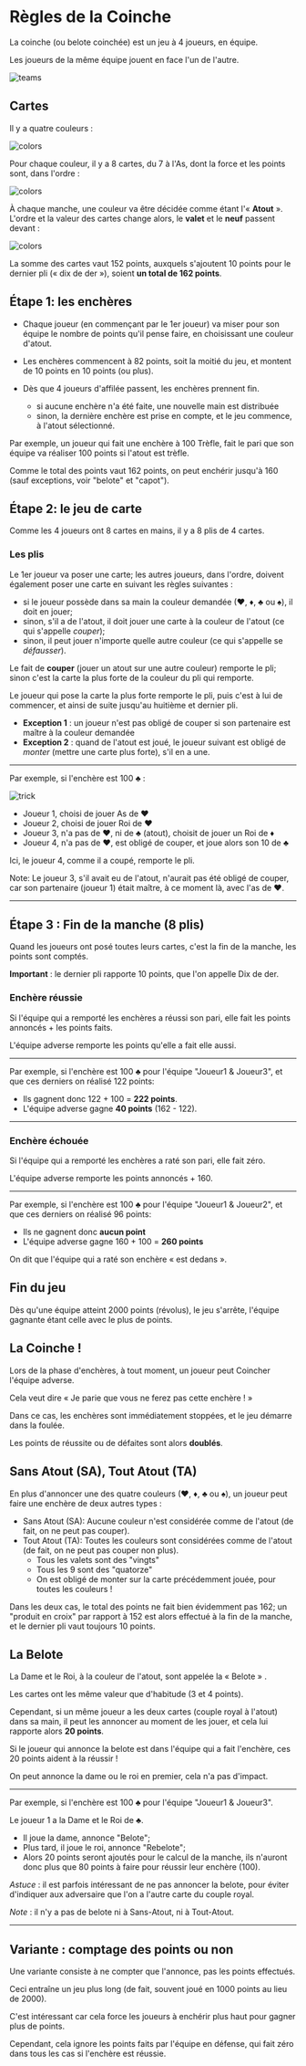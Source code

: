 # Règles de la Coinche

La coinche (ou belote coinchée) est un jeu à 4 joueurs, en équipe.

Les joueurs de la même équipe jouent en face l'un de l'autre.

![teams](rules-fr-1.svg)

## Cartes

Il y a quatre couleurs :

![colors](rules-fr-cards-colors.svg)

Pour chaque couleur, il y a 8 cartes, du 7 à l'As, dont la force et les points
sont, dans l'ordre :

![colors](rules-fr-cards-points.svg)

À chaque manche, une couleur va être décidée comme étant l'« **Atout** ».
L'ordre et la valeur des cartes change alors, le **valet** et le **neuf**
passent devant :

![colors](rules-fr-cards-points-trump.svg)

La somme des cartes vaut 152 points, auxquels s'ajoutent 10 points pour le
dernier pli (« dix de der »), soient **un total de 162 points**.

## Étape 1: les enchères

* Chaque joueur (en commençant par le 1er joueur) va miser pour son équipe le
  nombre de points qu'il pense faire, en choisissant une couleur d'atout.

* Les enchères commencent à 82 points, soit la moitié du jeu, et montent de 10
  points en 10 points (ou plus).

* Dès que 4 joueurs d'affilée passent, les enchères prennent fin.
  * si aucune enchère n'a été faite, une nouvelle main est distribuée
  * sinon, la dernière enchère est prise en compte, et le jeu commence, à
  l'atout sélectionné.

Par exemple, un joueur qui fait une enchère à 100 Trèfle, fait le pari que son
équipe va réaliser 100 points si l'atout est trèfle.

Comme le total des points vaut 162 points, on peut enchérir jusqu'à 160 (sauf
exceptions, voir "belote" et "capot").

## Étape 2: le jeu de carte

Comme les 4 joueurs ont 8 cartes en mains, il y a 8 plis de 4 cartes.

### Les plis

Le 1er joueur va poser une carte; les autres joueurs, dans l'ordre, doivent
également poser une carte en suivant les règles suivantes :

* si le joueur possède dans sa main la couleur demandée (♥, ♦, ♣ ou ♠), il doit
  en jouer;
* sinon, s'il a de l'atout, il doit jouer une carte à la couleur de l'atout (ce
  qui s'appelle *couper*);
* sinon, il peut jouer n'importe quelle autre couleur (ce qui s'appelle se
  *défausser*).

Le fait de **couper** (jouer un atout sur une autre couleur) remporte le pli;
sinon c'est la carte la plus forte de la couleur du pli qui remporte.

Le joueur qui pose la carte la plus forte remporte le pli, puis c'est à lui de
commencer, et ainsi de suite jusqu'au huitième et dernier pli.

* **Exception 1** : un joueur n'est pas obligé de couper si son partenaire est
  maître à la couleur demandée
* **Exception 2** : quand de l'atout est joué, le joueur suivant est obligé de
  *monter* (mettre une carte plus forte), s'il en a une.

---

Par exemple, si l'enchère est 100 ♣ :

![trick](rules-fr-trick-example.svg)

* Joueur 1, choisi de jouer As de ♥
* Joueur 2, choisi de jouer Roi de ♥
* Joueur 3, n'a pas de ♥, ni de ♣ (atout), choisit de jouer un Roi de ♦
* Joueur 4, n'a pas de ♥, est obligé de couper, et joue alors son 10 de ♣

Ici, le joueur 4, comme il a coupé, remporte le pli.

Note: Le joueur 3, s'il avait eu de l'atout, n'aurait pas été obligé de couper,
car son partenaire (joueur 1) était maître, à ce moment là, avec l'as de ♥.

---

## Étape 3 : Fin de la manche (8 plis)

Quand les joueurs ont posé toutes leurs cartes, c'est la fin de la manche, les
points sont comptés.

**Important** : le dernier pli rapporte 10 points, que l'on appelle Dix de der.

### Enchère réussie

Si l'équipe qui a remporté les enchères a réussi son pari, elle fait les points annoncés + les points faits.

L'équipe adverse remporte les points qu'elle a fait elle aussi.

---

Par exemple, si l'enchère est 100 ♣ pour l'équipe "Joueur1 & Joueur3", et que
ces derniers on réalisé 122 points:

* Ils gagnent donc 122 + 100 = **222 points**.
* L'équipe adverse gagne **40 points** (162 - 122).

---

### Enchère échouée

Si l'équipe qui a remporté les enchères a raté son pari, elle fait zéro.

L'équipe adverse remporte les points annoncés + 160.

---

Par exemple, si l'enchère est 100 ♣ pour l'équipe "Joueur1 & Joueur2", et que
ces derniers on réalisé 96 points:

* Ils ne gagnent donc **aucun point**
* L'équipe adverse gagne 160 + 100 = **260 points**

On dit que l'équipe qui a raté son enchère « est dedans ».

## Fin du jeu

Dès qu'une équipe atteint 2000 points (révolus), le jeu s'arrête, l'équipe
gagnante étant celle avec le plus de points.

## La Coinche !

Lors de la phase d'enchères, à tout moment, un joueur peut Coincher l'équipe
adverse.

Cela veut dire « Je parie que vous ne ferez pas cette enchère ! »

Dans ce cas, les enchères sont immédiatement stoppées, et le jeu démarre dans la
foulée.

Les points de réussite ou de défaites sont alors **doublés**.

## Sans Atout (SA), Tout Atout (TA)

En plus d'annoncer une des quatre couleurs (♥, ♦, ♣ ou ♠), un joueur peut faire
une enchère de deux autres types :

* Sans Atout (SA): Aucune couleur n'est considérée comme de l'atout (de fait, on
  ne peut pas couper).
* Tout Atout (TA): Toutes les couleurs sont considérées comme de l'atout (de
  fait, on ne peut pas couper non plus).
  * Tous les valets sont des "vingts"
  * Tous les 9 sont des "quatorze"
  * On est obligé de monter sur la carte précédemment jouée, pour toutes les
    couleurs !

Dans les deux cas, le total des points ne fait bien évidemment pas 162; un
"produit en croix" par rapport à 152 est alors effectué à la fin de la manche,
et le dernier pli vaut toujours 10 points.

## La Belote

La Dame et le Roi, à la couleur de l'atout, sont appelée la « Belote » .

Les cartes ont les même valeur que d'habitude (3 et 4 points).

Cependant, si un même joueur a les deux cartes (couple royal à l'atout) dans sa
main, il peut les annoncer au moment de les jouer, et cela lui rapporte alors
**20 points**.

Si le joueur qui annonce la belote est dans l'équipe qui a fait l'enchère, ces
20 points aident à la réussir !

On peut annonce la dame ou le roi en premier, cela n'a pas d'impact.

---

Par exemple, si l'enchère est 100 ♣ pour l'équipe "Joueur1 & Joueur3".

Le joueur 1 a la Dame et le Roi de ♣.

* Il joue la dame, annonce "Belote";
* Plus tard, il joue le roi, annonce "Rebelote";
* Alors 20 points seront ajoutés pour le calcul de la manche, ils n'auront donc
  plus que 80 points à faire pour réussir leur enchère (100).

*Astuce* : il est parfois intéressant de ne pas annoncer la belote, pour éviter
d'indiquer aux adversaire que l'on a l'autre carte du couple royal.

*Note* : il n'y a pas de belote ni à Sans-Atout, ni à Tout-Atout.

---

## Variante : comptage des points ou non

Une variante consiste à ne compter que l'annonce, pas les points effectués.

Ceci entraîne un jeu plus long (de fait, souvent joué en 1000 points au lieu de
2000).

C'est intéressant car cela force les joueurs à enchérir plus haut pour gagner
plus de points.

Cependant, cela ignore les points faits par l'équipe en défense, qui fait zéro
dans tous les cas si l'enchère est réussie.
